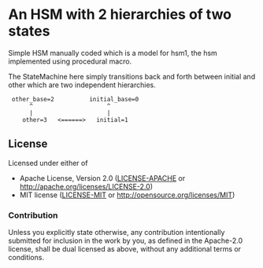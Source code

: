 # An HSM with 2 hierarchies of two states

Simple HSM manually coded which is a model for hsm1,
the hsm implemented using procedural macro.

The StateMachine here simply transitions back and forth
between initial and other which are two independent
hierarchies.

```
 other_base=2          initial_base=0
      ^                     ^
      |                     |
    other=3   <======>   initial=1
```

## License

Licensed under either of

- Apache License, Version 2.0 ([LICENSE-APACHE](LICENSE-APACHE) or http://apache.org/licenses/LICENSE-2.0)
- MIT license ([LICENSE-MIT](LICENSE-MIT) or http://opensource.org/licenses/MIT)

### Contribution

Unless you explicitly state otherwise, any contribution intentionally submitted
for inclusion in the work by you, as defined in the Apache-2.0 license, shall
be dual licensed as above, without any additional terms or conditions.

